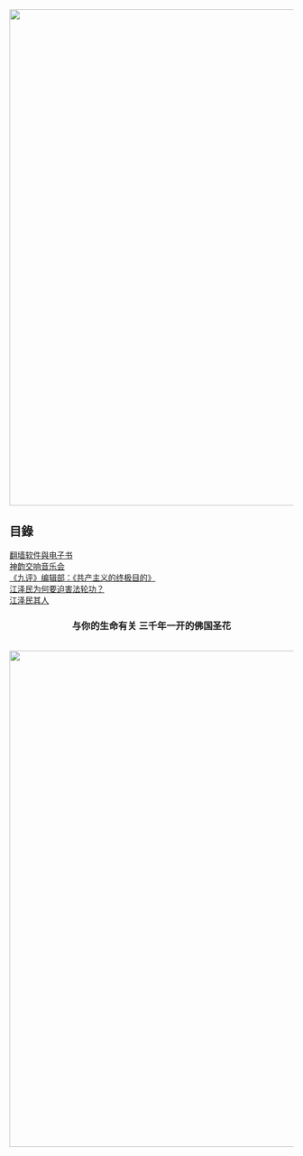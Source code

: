 
<div align="center">
<IMG SRC="https://github.com/dfchunsring/drdr/blob/master/imgang/abcsf-0306-jianzhi.jpg?raw=true" width=880></a><br></div>
  
<h2><b>目錄</b></h2>

<td><a href='https://github.com/dfchunsring/wer/blob/master/epgh.md'>翻墙软件與电子书</a></td></br>

<td><a href='https://github.com/dfchunsring/drdr/blob/master/dic.md'>神韵交响音乐会</a></td></br>

<td><a href='https://github.com/dfchunsring/yue/blob/master/uty.md'>《九评》编辑部：《共产主义的终极目的》</a></td></br>

<td><a href='https://github.com/dfchunsring/drdr/blob/master/README.md'>江泽民为何要迫害法轮功？</a></td></br>

<td><a href='https://github.com/dfchunsring/wer/blob/master/jzmqr.md'>江泽民其人</a></td></br>
<div align="center"><h3>与你的生命有关 三千年一开的佛国圣花</h3> </div></br>
<div align="center">
<IMG SRC="https://github.com/dfchunsring/drdr/blob/master/imgang/ytdbcf0312436.jpg?raw=true" width=880></a><br></div>
  

